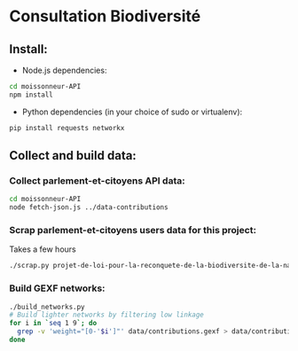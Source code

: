 # Consultation Biodiversité

## Install:

- Node.js dependencies:

```bash
cd moissonneur-API
npm install
```

- Python dependencies (in your choice of sudo or virtualenv):

```bash
pip install requests networkx
```

## Collect and build data:

### Collect parlement-et-citoyens API data:

```bash
cd moissonneur-API
node fetch-json.js ../data-contributions
```

### Scrap parlement-et-citoyens users data for this project:

Takes a few hours

```bash
./scrap.py projet-de-loi-pour-la-reconquete-de-la-biodiversite-de-la-nature-et-des-paysages
```

### Build GEXF networks:

```bash
./build_networks.py
# Build lighter networks by filtering low linkage
for i in `seq 1 9`; do
  grep -v 'weight="[0-'$i']"' data/contributions.gexf > data/contributions-w$(($i+1))+.gexf
done
```

